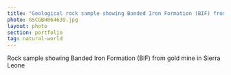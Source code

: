 ```yaml
---
title: "Geological rock sample showing Banded Iron Formation (BIF) from gold mine, Sierra Leone"
photo: GSCGBH064639.jpg 
layout: photo 
section: portfolio
tag: natural-world 
---
```


Rock sample showing Banded Iron Formation (BIF) from gold mine in Sierra Leone